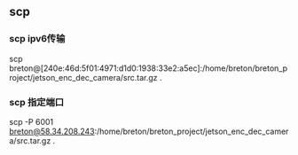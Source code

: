 ## scp
### scp ipv6传输
scp breton@\[240e:46d:5f01:4971:d1d0:1938:33e2:a5ec]:/home/breton/breton_project/jetson_enc_dec_camera/src.tar.gz .
### scp 指定端口
scp -P 6001 breton@58.34.208.243:/home/breton/breton_project/jetson_enc_dec_camera/src.tar.gz .